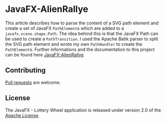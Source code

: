 JavaFX-AlienRallye
==================


This article describes how to parse the content of a SVG path element and create a set of JavaFX <code>PathElement</code>s which are added to a <code>javafx.scene.shape.Path</code>. The idea behind this is that the JavaFX Path can be used to create a <code>PathTransition</code>. I used the Apache Batik parser to split the SVG path element and wrote my own <code>PathHandler</code> to create the <code>PathElement</code>s.
Further informations and the documentation to this project can be found here [JavaFX-AlienRallye][]

## Contributing
[Pull requests][] are welcome.

## License
The JavaFX - Lottery Wheel application is released under version 2.0 of the [Apache License][].


[Apache License]: http://www.apache.org/licenses/LICENSE-2.0
[Pull requests]: http://help.github.com/send-pull-requests
[JavaFX-AlienRallye]: http://www.hameister.org/JavaFX_SVGPath.html